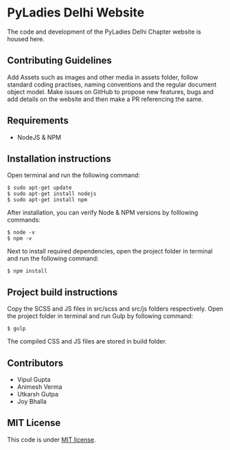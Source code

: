 # PyLadies Delhi Website
The code and development of the PyLadies Delhi Chapter website is housed here.

## Contributing Guidelines
Add Assets such as images and other media in assets folder, follow standard coding practises, naming conventions and the regular document object model. Make issues on GitHub to propose new features, bugs and add details on the website and then make a PR referencing the same.

## Requirements
- NodeJS & NPM

## Installation instructions
Open terminal and run the following command:
```
$ sudo apt-get update
$ sudo apt-get install nodejs
$ sudo apt-get install npm
```
After installation, you can verify Node & NPM versions by folllowing commands:
```
$ node -v
$ npm -v
```
Next to install required dependencies, open the project folder in terminal and run the following command:
```
$ npm install
```

## Project build instructions
Copy the SCSS and JS files in src/scss and src/js folders respectively.
Open the project folder in terminal and run Gulp by following command:

```
$ gulp
```
The compiled CSS and JS files are stored in build folder.  

## Contributors
- Vipul Gupta
- Animesh Verma
- Utkarsh Gutpa
- Joy Bhalla

## MIT License
This code is under [MIT license](https://github.com/vipulgupta2048/Pyladies-delhi-website/blob/master/LICENSE).
